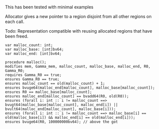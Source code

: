 
This has been tested with minimal examples

Allocator gives a new pointer to a region disjoint from all other regions on each call.

Todo: Representation compatible with reusing allocated regions that have been freed.

```bpl
var malloc_count: int;
var malloc_base: [int]bv64;
var malloc_end: [int]bv64;

procedure malloc();
modifies mem, Gamma_mem, malloc_count, malloc_base, malloc_end, R0, Gamma_R0;
requires Gamma_R0 == true;
ensures Gamma_R0 == true;
ensures malloc_count == old(malloc_count) + 1;
ensures bvuge64(malloc_end[malloc_count], malloc_base[malloc_count]);
ensures R0 == malloc_base[malloc_count];
ensures malloc_end[malloc_count] == bvadd64(R0, old(R0));
ensures (forall i: int :: i != malloc_count ==> bvugt64(malloc_base[malloc_count], malloc_end[i]) || bvult64(malloc_end[malloc_count], malloc_base[i]));
ensures (forall i: int :: i != malloc_count ==> malloc_base[i] == old(malloc_base[i]) && malloc_end[i] == old(malloc_end[i]));
ensures bvuge64(R0, 100000000bv64); // above the got
```


